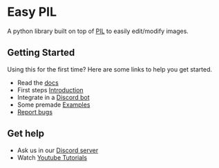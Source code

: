 # Easy PIL
A python library built on top of [PIL](https://github.com/python-pillow/Pillow) to easily edit/modify images. 

## Getting Started
Using this for the first time? Here are some links to help you get started.

- Read the [docs](https://easy-pil.readthedocs.io/en/latest/)
- First steps [Introduction](https://easy-pil.readthedocs.io/en/latest/pages/intro.html)
- Integrate in a [Discord bot](https://easy-pil.readthedocs.io/en/latest/pages/discordbot.html)
- Some premade [Examples](https://github.com/shahriyardx/easy-pil/tree/master/examples)
- [Report bugs](https://github.com/shahriyardx/easy-pil/issues/)

## Get help
- Ask us in our [Discord server](https://discord.gg/4rd4JQWmsY)
- Watch [Youtube Tutorials](https://www.youtube.com/playlist?list=PLb_oBhGqAlbT4yVqV0TSXggA8b0lZhGhn)
